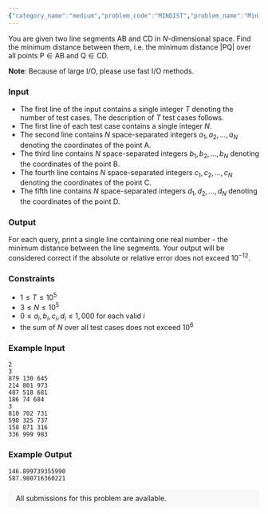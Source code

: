 ```yaml
---
{"category_name":"medium","problem_code":"MINDIST","problem_name":"Minimize the Distance","problemComponents":{"constraints":"","constraintsState":false,"subtasks":"","subtasksState":false,"inputFormat":"","inputFormatState":false,"outputFormat":"","outputFormatState":false,"sampleTestCases":{}},"video_editorial_url":"","languages_supported":{"0":"CPP14","1":"C","2":"JAVA","3":"PYTH 3.6","4":"PYTH","5":"PYP3","6":"CS2","7":"ADA","8":"PYPY","9":"TEXT","10":"PAS fpc","11":"NODEJS","12":"RUBY","13":"PHP","14":"GO","15":"HASK","16":"TCL","17":"PERL","18":"SCALA","19":"LUA","20":"kotlin","21":"BASH","22":"JS","23":"LISP sbcl","24":"rust","25":"PAS gpc","26":"BF","27":"CLOJ","28":"R","29":"D","30":"CAML","31":"FORT","32":"ASM","33":"swift","34":"FS","35":"WSPC","36":"LISP clisp","37":"SQL","38":"SCM guile","39":"PERL6","40":"ERL","41":"CLPS","42":"ICK","43":"NICE","44":"PRLG","45":"ICON","46":"COB","47":"SCM chicken","48":"PIKE","49":"SCM qobi","50":"ST","51":"NEM"},"max_timelimit":1,"source_sizelimit":50000,"problem_author":"msi_cse_buet","problem_tester":null,"date_added":"28-11-2019","tags":{"0":"msi_cse_buet"},"problem_difficulty_level":"Medium","best_tag":"","editorial_url":"","time":{"view_start_date":1578249000,"submit_start_date":1578249000,"visible_start_date":1578249000,"end_date":1735669800},"is_direct_submittable":false,"problemDiscussURL":"https://discuss.codechef.com/search?q=MINDIST","is_proctored":false,"visitedContests":{},"layout":"problem"}
---
```

You are given two line segments $\mathsf{AB}$ and $\mathsf{CD}$ in $N$-dimensional space. Find the minimum distance between them, i.e. the minimum distance $\mathsf{|PQ|}$ over all points $\mathsf{P} \in \mathsf{AB}$ and $\mathsf{Q} \in \mathsf{CD}$.

**Note**: Because of large I/O, please use fast I/O methods.

### Input
- The first line of the input contains a single integer $T$ denoting the number of test cases. The description of $T$ test cases follows.
- The first line of each test case contains a single integer $N$.
- The second line contains $N$ space-separated integers $a_1, a_2, \ldots, a_N$ denoting the coordinates of the point $\mathsf{A}$.
- The third line contains $N$ space-separated integers $b_1, b_2, \ldots, b_N$ denoting the coordinates of the point $\mathsf{B}$.
- The fourth line contains $N$ space-separated integers $c_1, c_2, \ldots, c_N$ denoting the coordinates of the point $\mathsf{C}$.
- The fifth line contains $N$ space-separated integers $d_1, d_2, \ldots, d_N$ denoting the coordinates of the point $\mathsf{D}$.

### Output
For each query, print a single line containing one real number - the minimum distance between the line segments. Your output will be considered correct if the absolute or relative error does not exceed $10^{-12}$.

### Constraints
- $1 \le T \le 10^5$
- $3 \le N \le 10^5$
- $0 \le a_i, b_i, c_i, d_i \le 1,000$ for each valid $i$
- the sum of $N$ over all test cases does not exceed $10^6$

### Example Input
```
2
3
879 130 645
214 801 973
487 518 681
186 74 684
3
810 702 731
598 325 737
158 871 316
336 999 983
```

### Example Output
```
146.899739355990
587.980716360221
```

<aside style='background: #f8f8f8;padding: 10px 15px;'><div>All submissions for this problem are available.</div></aside>